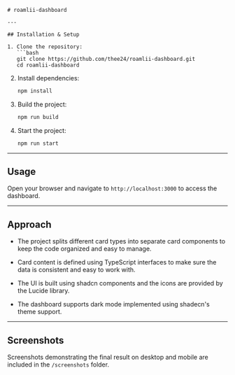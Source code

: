 ````
# roamlii-dashboard

---

## Installation & Setup

1. Clone the repository:  
   ```bash
   git clone https://github.com/thee24/roamlii-dashboard.git
   cd roamlii-dashboard
````

2. Install dependencies:

   ```bash
   npm install
   ```

3. Build the project:

   ```bash
   npm run build
   ```

4. Start the project:

   ```bash
   npm run start
   ```

---

## Usage

Open your browser and navigate to `http://localhost:3000` to access the dashboard.

---

## Approach

- The project splits different card types into separate card components to keep the code organized and easy to manage.

- Card content is defined using TypeScript interfaces to make sure the data is consistent and easy to work with.

- The UI is built using shadcn components and the icons are provided by the Lucide library.

- The dashboard supports dark mode implemented using shadecn's theme support.

---

## Screenshots

Screenshots demonstrating the final result on desktop and mobile are included in the `/screenshots` folder.
